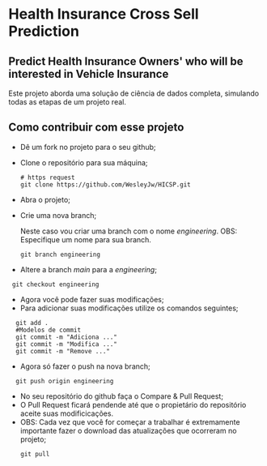 # Health Insurance Cross Sell Prediction

## Predict Health Insurance Owners' who will be interested in Vehicle Insurance

Este projeto aborda uma solução de ciência de dados completa, simulando todas as etapas de um projeto real.

## Como contribuir com esse projeto

- Dê um fork no projeto para o seu github;
- Clone o repositório para sua máquina;
  ```console
  # https request
  git clone https://github.com/WesleyJw/HICSP.git
  ```
- Abra o projeto;
- Crie uma nova branch;
  
  Neste caso vou criar uma branch com o nome *engineering*. OBS: Especifique um nome para sua branch. 
  
  ```console
  git branch engineering
  ```
- Altere a branch *main* para a *engineering*;
 ```console
  git checkout engineering
  ```
- Agora você pode fazer suas modificações;
- Para adicionar suas modificações utilize os comandos seguintes;
```console
  git add .
  #Modelos de commit
  git commit -m "Adiciona ..."
  git commit -m "Modifica ..."
  git commit -m "Remove ..."
  ```
- Agora só fazer o push na nova branch;
```console
  git push origin engineering
  ```
- No seu repositório do github faça o Compare & Pull Request;
- O Pull Request ficará pendende até que o propietário do repositório aceite suas modificicações. 
- OBS: Cada vez que você for começar a trabalhar é extremamente importante fazer o download das atualizações que ocorreram no projeto;
  ```console
  git pull
  ```
